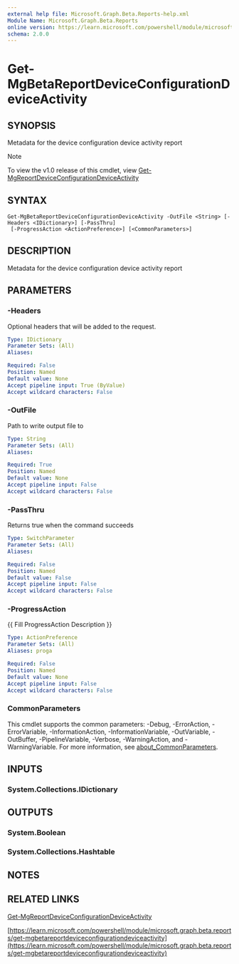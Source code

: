 ```yaml
---
external help file: Microsoft.Graph.Beta.Reports-help.xml
Module Name: Microsoft.Graph.Beta.Reports
online version: https://learn.microsoft.com/powershell/module/microsoft.graph.beta.reports/get-mgbetareportdeviceconfigurationdeviceactivity
schema: 2.0.0
---
```


# Get-MgBetaReportDeviceConfigurationDeviceActivity

## SYNOPSIS
Metadata for the device configuration device activity report

> [!NOTE]
> To view the v1.0 release of this cmdlet, view [Get-MgReportDeviceConfigurationDeviceActivity](/powershell/module/Microsoft.Graph.Reports/Get-MgReportDeviceConfigurationDeviceActivity?view=graph-powershell-1.0)

## SYNTAX

```
Get-MgBetaReportDeviceConfigurationDeviceActivity -OutFile <String> [-Headers <IDictionary>] [-PassThru]
 [-ProgressAction <ActionPreference>] [<CommonParameters>]
```

## DESCRIPTION
Metadata for the device configuration device activity report

## PARAMETERS

### -Headers
Optional headers that will be added to the request.

```yaml
Type: IDictionary
Parameter Sets: (All)
Aliases:

Required: False
Position: Named
Default value: None
Accept pipeline input: True (ByValue)
Accept wildcard characters: False
```

### -OutFile
Path to write output file to

```yaml
Type: String
Parameter Sets: (All)
Aliases:

Required: True
Position: Named
Default value: None
Accept pipeline input: False
Accept wildcard characters: False
```

### -PassThru
Returns true when the command succeeds

```yaml
Type: SwitchParameter
Parameter Sets: (All)
Aliases:

Required: False
Position: Named
Default value: False
Accept pipeline input: False
Accept wildcard characters: False
```

### -ProgressAction
{{ Fill ProgressAction Description }}

```yaml
Type: ActionPreference
Parameter Sets: (All)
Aliases: proga

Required: False
Position: Named
Default value: None
Accept pipeline input: False
Accept wildcard characters: False
```

### CommonParameters
This cmdlet supports the common parameters: -Debug, -ErrorAction, -ErrorVariable, -InformationAction, -InformationVariable, -OutVariable, -OutBuffer, -PipelineVariable, -Verbose, -WarningAction, and -WarningVariable. For more information, see [about_CommonParameters](http://go.microsoft.com/fwlink/?LinkID=113216).

## INPUTS

### System.Collections.IDictionary
## OUTPUTS

### System.Boolean
### System.Collections.Hashtable
## NOTES

## RELATED LINKS
[Get-MgReportDeviceConfigurationDeviceActivity](/powershell/module/Microsoft.Graph.Reports/Get-MgReportDeviceConfigurationDeviceActivity?view=graph-powershell-1.0)

[https://learn.microsoft.com/powershell/module/microsoft.graph.beta.reports/get-mgbetareportdeviceconfigurationdeviceactivity](https://learn.microsoft.com/powershell/module/microsoft.graph.beta.reports/get-mgbetareportdeviceconfigurationdeviceactivity)





